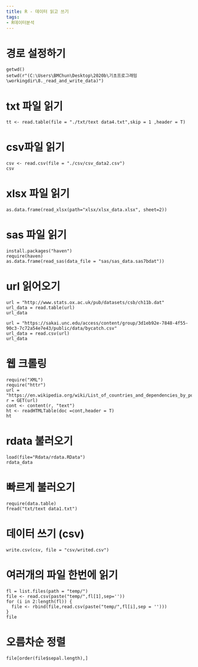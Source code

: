 ```yaml
---
title: R - 데이터 읽고 쓰기
tags:
- R데이터분석
---
```


# 경로 설정하기
```
getwd()
setwd(r"(C:\Users\BMChun\Desktop\2020b\기초프로그래밍\workingdir\8._read_and_write_data)")
```
# txt 파일 읽기
```
tt <- read.table(file = "./txt/text data4.txt",skip = 1 ,header = T)
```
# csv파일 읽기
```
csv <- read.csv(file = "./csv/csv_data2.csv")
csv
```
# xlsx 파일 읽기
```
as.data.frame(read_xlsx(path="xlsx/xlsx_data.xlsx", sheet=2))
```
# sas 파일 읽기
```
install.packages("haven")
require(haven)
as.data.frame(read_sas(data_file = "sas/sas_data.sas7bdat"))
```
# url 읽어오기
```
url = "http://www.stats.ox.ac.uk/pub/datasets/csb/ch11b.dat"
url_data = read.table(url)
url_data

url = "https://sakai.unc.edu/access/content/group/3d1eb92e-7848-4f55-90c3-7c72a54e7e43/public/data/bycatch.csv"
url_data = read.csv(url)
url_data
```
# 웹 크롤링
```
require("XML")
require("httr")
url = "https://en.wikipedia.org/wiki/List_of_countries_and_dependencies_by_population"
r = GET(url)
cont <- content(r, "text")
ht <- readHTMLTable(doc =cont,header = T)
ht
```
# rdata 불러오기
```
load(file="Rdata/rdata.RData")
rdata_data
```
# 빠르게 불러오기
```
require(data.table)
fread("txt/text data1.txt")
```
# 데이터 쓰기 (csv)
```
write.csv(csv, file = "csv/writed.csv")
```
# 여러개의 파일 한번에 읽기
```
fl = list.files(path = "temp/")
file <- read.csv(paste("temp/",fl[1],sep=''))
for (i in 2:length(fl)) {
  file <- rbind(file,read.csv(paste("temp/",fl[i],sep = '')))
}
file
```
# 오름차순 정렬
```
file[order(file$sepal.length),]
```
